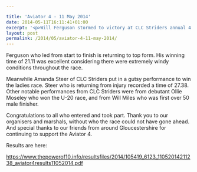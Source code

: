 ```yaml
---

title: 'Aviator 4 - 11 May 2014'
date: 2014-05-11T16:11:41+01:00
excerpt: '<p>Will Ferguson stormed to victory at CLC Striders annual 4 mile road race held at Gloucestershire Airport.</p>'
layout: post
permalink: /2014/05/aviator-4-11-may-2014/
---
```

Ferguson who led from start to finish is returning to top form. His winning time of 21.11 was excellent considering there were extremely windy conditions throughout the race.

Meanwhile Amanda Steer of CLC Striders put in a gutsy performance to win the ladies race. Steer who is returning from injury recorded a time of 27.38. Other notable performances from CLC Striders were from debutant Ollie Moseley who won the U-20 race, and from Will Miles who was first over 50 male finisher.

Congratulations to all who entered and took part. Thank you to our organisers and marshals, without who the race could not have gone ahead. And special thanks to our friends from around Gloucestershire for continuing to support the Aviator 4.

Results are here:

<a href="https://www.thepowerof10.info/resultsfiles/2014/105419_6123_11052014211238_aviator4results11052014.pdf" target="_blank" rel="nofollow">https://www.thepowerof10.info/resultsfiles/2014/105419_6123_11052014211238_aviator4results11052014.pdf</a></p>